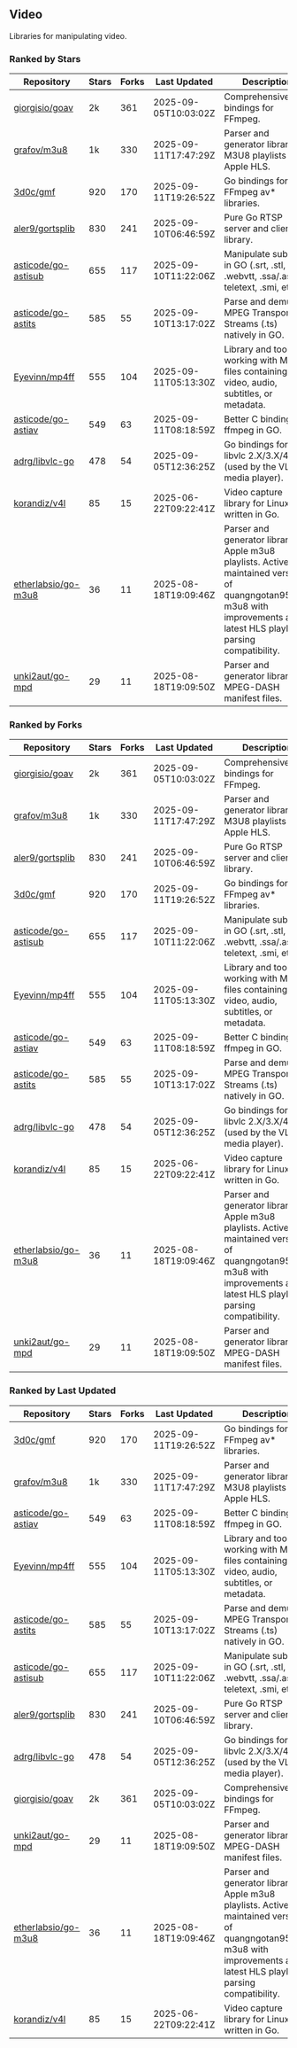 ## Video

Libraries for manipulating video.

### Ranked by Stars

| Repository | Stars | Forks | Last Updated | Description | 
|------------|-------|-------|--------------|-------------|
| [giorgisio/goav](https://github.com/giorgisio/goav) | 2k | 361 | 2025-09-05T10:03:02Z |  Comprehensive Go bindings for FFmpeg. |
| [grafov/m3u8](https://github.com/grafov/m3u8) | 1k | 330 | 2025-09-11T17:47:29Z |  Parser and generator library of M3U8 playlists for Apple HLS. |
| [3d0c/gmf](https://github.com/3d0c/gmf) | 920 | 170 | 2025-09-11T19:26:52Z |  Go bindings for FFmpeg av\* libraries. |
| [aler9/gortsplib](https://github.com/aler9/gortsplib) | 830 | 241 | 2025-09-10T06:46:59Z |  Pure Go RTSP server and client library. |
| [asticode/go-astisub](https://github.com/asticode/go-astisub) | 655 | 117 | 2025-09-10T11:22:06Z |  Manipulate subtitles in GO (.srt, .stl, .ttml, .webvtt, .ssa/.ass, teletext, .smi, etc.). |
| [asticode/go-astits](https://github.com/asticode/go-astits) | 585 | 55 | 2025-09-10T13:17:02Z |  Parse and demux MPEG Transport Streams (.ts) natively in GO. |
| [Eyevinn/mp4ff](https://github.com/Eyevinn/mp4ff) | 555 | 104 | 2025-09-11T05:13:30Z |  Library and tools for working with MP4 files containing video, audio, subtitles, or metadata. |
| [asticode/go-astiav](https://github.com/asticode/go-astiav) | 549 | 63 | 2025-09-11T08:18:59Z |  Better C bindings for ffmpeg in GO. |
| [adrg/libvlc-go](https://github.com/adrg/libvlc-go) | 478 | 54 | 2025-09-05T12:36:25Z |  Go bindings for libvlc 2.X/3.X/4.X (used by the VLC media player). |
| [korandiz/v4l](https://github.com/korandiz/v4l) | 85 | 15 | 2025-06-22T09:22:41Z |  Video capture library for Linux, written in Go. |
| [etherlabsio/go-m3u8](https://github.com/etherlabsio/go-m3u8) | 36 | 11 | 2025-08-18T19:09:46Z |  Parser and generator library for Apple m3u8 playlists. Actively maintained version of quangngotan95/go-m3u8 with improvements and latest HLS playlist parsing compatibility. |
| [unki2aut/go-mpd](https://github.com/unki2aut/go-mpd) | 29 | 11 | 2025-08-18T19:09:50Z |  Parser and generator library for MPEG-DASH manifest files. |

### Ranked by Forks

| Repository | Stars | Forks | Last Updated | Description | 
|------------|-------|-------|--------------|-------------|
| [giorgisio/goav](https://github.com/giorgisio/goav) | 2k | 361 | 2025-09-05T10:03:02Z |  Comprehensive Go bindings for FFmpeg. |
| [grafov/m3u8](https://github.com/grafov/m3u8) | 1k | 330 | 2025-09-11T17:47:29Z |  Parser and generator library of M3U8 playlists for Apple HLS. |
| [aler9/gortsplib](https://github.com/aler9/gortsplib) | 830 | 241 | 2025-09-10T06:46:59Z |  Pure Go RTSP server and client library. |
| [3d0c/gmf](https://github.com/3d0c/gmf) | 920 | 170 | 2025-09-11T19:26:52Z |  Go bindings for FFmpeg av\* libraries. |
| [asticode/go-astisub](https://github.com/asticode/go-astisub) | 655 | 117 | 2025-09-10T11:22:06Z |  Manipulate subtitles in GO (.srt, .stl, .ttml, .webvtt, .ssa/.ass, teletext, .smi, etc.). |
| [Eyevinn/mp4ff](https://github.com/Eyevinn/mp4ff) | 555 | 104 | 2025-09-11T05:13:30Z |  Library and tools for working with MP4 files containing video, audio, subtitles, or metadata. |
| [asticode/go-astiav](https://github.com/asticode/go-astiav) | 549 | 63 | 2025-09-11T08:18:59Z |  Better C bindings for ffmpeg in GO. |
| [asticode/go-astits](https://github.com/asticode/go-astits) | 585 | 55 | 2025-09-10T13:17:02Z |  Parse and demux MPEG Transport Streams (.ts) natively in GO. |
| [adrg/libvlc-go](https://github.com/adrg/libvlc-go) | 478 | 54 | 2025-09-05T12:36:25Z |  Go bindings for libvlc 2.X/3.X/4.X (used by the VLC media player). |
| [korandiz/v4l](https://github.com/korandiz/v4l) | 85 | 15 | 2025-06-22T09:22:41Z |  Video capture library for Linux, written in Go. |
| [etherlabsio/go-m3u8](https://github.com/etherlabsio/go-m3u8) | 36 | 11 | 2025-08-18T19:09:46Z |  Parser and generator library for Apple m3u8 playlists. Actively maintained version of quangngotan95/go-m3u8 with improvements and latest HLS playlist parsing compatibility. |
| [unki2aut/go-mpd](https://github.com/unki2aut/go-mpd) | 29 | 11 | 2025-08-18T19:09:50Z |  Parser and generator library for MPEG-DASH manifest files. |

### Ranked by Last Updated

| Repository | Stars | Forks | Last Updated | Description | 
|------------|-------|-------|--------------|-------------|
| [3d0c/gmf](https://github.com/3d0c/gmf) | 920 | 170 | 2025-09-11T19:26:52Z |  Go bindings for FFmpeg av\* libraries. |
| [grafov/m3u8](https://github.com/grafov/m3u8) | 1k | 330 | 2025-09-11T17:47:29Z |  Parser and generator library of M3U8 playlists for Apple HLS. |
| [asticode/go-astiav](https://github.com/asticode/go-astiav) | 549 | 63 | 2025-09-11T08:18:59Z |  Better C bindings for ffmpeg in GO. |
| [Eyevinn/mp4ff](https://github.com/Eyevinn/mp4ff) | 555 | 104 | 2025-09-11T05:13:30Z |  Library and tools for working with MP4 files containing video, audio, subtitles, or metadata. |
| [asticode/go-astits](https://github.com/asticode/go-astits) | 585 | 55 | 2025-09-10T13:17:02Z |  Parse and demux MPEG Transport Streams (.ts) natively in GO. |
| [asticode/go-astisub](https://github.com/asticode/go-astisub) | 655 | 117 | 2025-09-10T11:22:06Z |  Manipulate subtitles in GO (.srt, .stl, .ttml, .webvtt, .ssa/.ass, teletext, .smi, etc.). |
| [aler9/gortsplib](https://github.com/aler9/gortsplib) | 830 | 241 | 2025-09-10T06:46:59Z |  Pure Go RTSP server and client library. |
| [adrg/libvlc-go](https://github.com/adrg/libvlc-go) | 478 | 54 | 2025-09-05T12:36:25Z |  Go bindings for libvlc 2.X/3.X/4.X (used by the VLC media player). |
| [giorgisio/goav](https://github.com/giorgisio/goav) | 2k | 361 | 2025-09-05T10:03:02Z |  Comprehensive Go bindings for FFmpeg. |
| [unki2aut/go-mpd](https://github.com/unki2aut/go-mpd) | 29 | 11 | 2025-08-18T19:09:50Z |  Parser and generator library for MPEG-DASH manifest files. |
| [etherlabsio/go-m3u8](https://github.com/etherlabsio/go-m3u8) | 36 | 11 | 2025-08-18T19:09:46Z |  Parser and generator library for Apple m3u8 playlists. Actively maintained version of quangngotan95/go-m3u8 with improvements and latest HLS playlist parsing compatibility. |
| [korandiz/v4l](https://github.com/korandiz/v4l) | 85 | 15 | 2025-06-22T09:22:41Z |  Video capture library for Linux, written in Go. |

